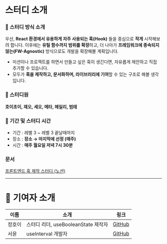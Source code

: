 # 스터디 소개

### 📝 스터디 방식 소개

우선, **React 환경에서 유용하게 자주 사용되는 훅(Hook)** 들을 중심으로 **작게** 시작해보려 합니다.
이후에는 **유틸 함수까지 범위를 확장**하고, 더 나아가 **프레임워크에 종속되지 않는(FW-Agnostic)** 방식으로도 개발을 확장해볼 계획입니다.

- 미션이나 프로젝트를 하면서 만들고 싶은 훅이 생긴다면, 자유롭게 제안하고 직접 추가할 수 있습니다.
- 모두가 **훅을 제작하고, 문서화하며, 라이브러리에 기여**할 수 있는 구조로 해볼 생각입니다.

### 👥 스터디원

**호이초이, 재오, 세오, 메타, 헤일리, 범태**

### 📆 기간 및 스터디 시간

- 기간 : 레벨 3 ~ 레벨 3 끝날때까지
- 장소 : **장소 → 마지막에 선정 (매주)**
- 시간 : **매주 월요일 저녁 7시 30분**

### **문서**

[프론트엔드 훅 제작 스터디 (노션)](https://hoyychoi.notion.site/230222b4244b804f8df8c3f4022d9aec?pvs=73)

---

# 👥 기여자 소개

| 이름   | 소개                                | 링크                                 |
| ------ | ----------------------------------- | ------------------------------------ |
| 정호이 | 스터디 리더, useBooleanState 제작자 | [GitHub](https://github.com/hoychoi) |
| 서윤   | useInterval 개발자                  | [GitHub](https://github.com/seoyoon) |
